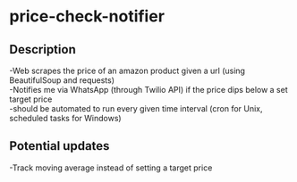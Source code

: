 # price-check-notifier

## Description
-Web scrapes the price of an amazon product given a url (using BeautifulSoup and requests)  
-Notifies me via WhatsApp (through Twilio API) if the price dips below a set target price  
-should be automated to run every given time interval (cron for Unix, scheduled tasks for Windows)

## Potential updates
-Track moving average instead of setting a target price
